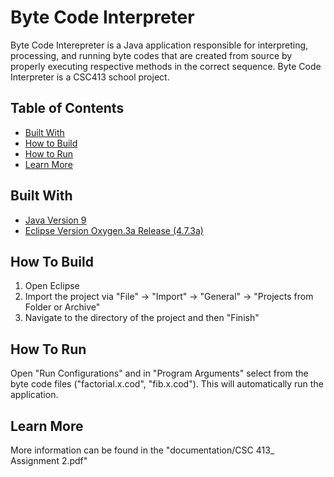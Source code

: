 # Byte Code Interpreter

Byte Code Interepreter is a Java application responsible for interpreting, processing, and running byte codes that are created from source 
by properly executing respective methods in the correct sequence. Byte Code Interpreter is a CSC413 school project.

## Table of Contents
- [Built With](#built-with)
- [How to Build](#how-to-build)
- [How to Run](#how-to-run)
- [Learn More](#learn-more)


## Built With
* [Java Version 9](https://www.oracle.com/technetwork/java/javase/overview/index.html)
* [Eclipse Version Oxygen.3a Release (4.7.3a)](https://www.eclipse.org/)

## How To Build

  1. Open Eclipse 
  2. Import the project via "File" -> "Import" -> "General" -> "Projects from Folder or Archive"
  3. Navigate to the directory of the project and then "Finish"
  
## How To Run

Open "Run Configurations" and in "Program Arguments" select from the byte code files ("factorial.x.cod", "fib.x.cod"). This will automatically run the application.

## Learn More

More information can be found in the "documentation/CSC 413_ Assignment 2.pdf"

